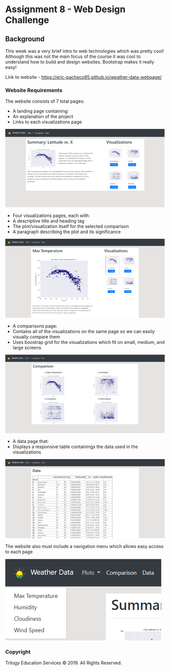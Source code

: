 # Assignment 8 - Web Design Challenge

## Background

This week was a very brief intro to web technologies which was pretty cool! Although this was not the main focus of the course it was cool to understand how to build and design websites. Bootstrap makes it really easy!

Link to website - https://eric-pacheco95.github.io/weather-data-webpage/

### Website Requirements

The website consists of 7 total pages:

* A landing page containing:
 * An explanation of the project
 * Links to each visualizations page

![Landing Page](Images/landing_page.png)

* Four visualizations pages, each with:
 * A descriptive title and heading tag
 * The plot/visualization itself for the selected comparison
 * A paragraph describing the plot and its significance

![Visualization](Images/visualization_example.png)

* A comparisons page:
 * Contains all of the visualizations on the same page so we can easily visually compare them
 * Uses boostrap grid for the visualizations which fit on small, medium, and large screens

![Comparison](Images/comparison.png)

* A data page that:
 * Displays a responsive table containings the data used in the visualizations

![Data](Images/data.png)

The website also must include a navigation menu which allows easy access to each page

![Nav](Images/nav.png)

### Copyright

Trilogy Education Services © 2019. All Rights Reserved.
 
